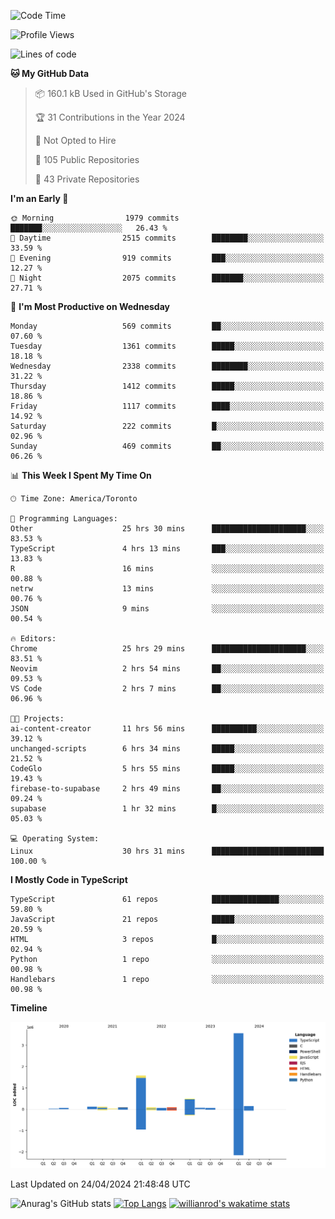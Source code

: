 <!--START_SECTION:waka-->
![Code Time](http://img.shields.io/badge/Code%20Time-1%2C471%20hrs%2016%20mins-blue)

![Profile Views](http://img.shields.io/badge/Profile%20Views-0-blue)

![Lines of code](https://img.shields.io/badge/From%20Hello%20World%20I%27ve%20Written-6.5%20million%20lines%20of%20code-blue)

**🐱 My GitHub Data** 

> 📦 160.1 kB Used in GitHub's Storage 
 > 
> 🏆 31 Contributions in the Year 2024
 > 
> 🚫 Not Opted to Hire
 > 
> 📜 105 Public Repositories 
 > 
> 🔑 43 Private Repositories 
 > 
**I'm an Early 🐤** 

```text
🌞 Morning                1979 commits        ███████░░░░░░░░░░░░░░░░░░   26.43 % 
🌆 Daytime                2515 commits        ████████░░░░░░░░░░░░░░░░░   33.59 % 
🌃 Evening                919 commits         ███░░░░░░░░░░░░░░░░░░░░░░   12.27 % 
🌙 Night                  2075 commits        ███████░░░░░░░░░░░░░░░░░░   27.71 % 
```
📅 **I'm Most Productive on Wednesday** 

```text
Monday                   569 commits         ██░░░░░░░░░░░░░░░░░░░░░░░   07.60 % 
Tuesday                  1361 commits        █████░░░░░░░░░░░░░░░░░░░░   18.18 % 
Wednesday                2338 commits        ████████░░░░░░░░░░░░░░░░░   31.22 % 
Thursday                 1412 commits        █████░░░░░░░░░░░░░░░░░░░░   18.86 % 
Friday                   1117 commits        ████░░░░░░░░░░░░░░░░░░░░░   14.92 % 
Saturday                 222 commits         █░░░░░░░░░░░░░░░░░░░░░░░░   02.96 % 
Sunday                   469 commits         ██░░░░░░░░░░░░░░░░░░░░░░░   06.26 % 
```


📊 **This Week I Spent My Time On** 

```text
🕑︎ Time Zone: America/Toronto

💬 Programming Languages: 
Other                    25 hrs 30 mins      █████████████████████░░░░   83.53 % 
TypeScript               4 hrs 13 mins       ███░░░░░░░░░░░░░░░░░░░░░░   13.83 % 
R                        16 mins             ░░░░░░░░░░░░░░░░░░░░░░░░░   00.88 % 
netrw                    13 mins             ░░░░░░░░░░░░░░░░░░░░░░░░░   00.76 % 
JSON                     9 mins              ░░░░░░░░░░░░░░░░░░░░░░░░░   00.54 % 

🔥 Editors: 
Chrome                   25 hrs 29 mins      █████████████████████░░░░   83.51 % 
Neovim                   2 hrs 54 mins       ██░░░░░░░░░░░░░░░░░░░░░░░   09.53 % 
VS Code                  2 hrs 7 mins        ██░░░░░░░░░░░░░░░░░░░░░░░   06.96 % 

🐱‍💻 Projects: 
ai-content-creator       11 hrs 56 mins      ██████████░░░░░░░░░░░░░░░   39.12 % 
unchanged-scripts        6 hrs 34 mins       █████░░░░░░░░░░░░░░░░░░░░   21.52 % 
CodeGlo                  5 hrs 55 mins       █████░░░░░░░░░░░░░░░░░░░░   19.43 % 
firebase-to-supabase     2 hrs 49 mins       ██░░░░░░░░░░░░░░░░░░░░░░░   09.24 % 
supabase                 1 hr 32 mins        █░░░░░░░░░░░░░░░░░░░░░░░░   05.03 % 

💻 Operating System: 
Linux                    30 hrs 31 mins      █████████████████████████   100.00 % 
```

**I Mostly Code in TypeScript** 

```text
TypeScript               61 repos            ███████████████░░░░░░░░░░   59.80 % 
JavaScript               21 repos            █████░░░░░░░░░░░░░░░░░░░░   20.59 % 
HTML                     3 repos             █░░░░░░░░░░░░░░░░░░░░░░░░   02.94 % 
Python                   1 repo              ░░░░░░░░░░░░░░░░░░░░░░░░░   00.98 % 
Handlebars               1 repo              ░░░░░░░░░░░░░░░░░░░░░░░░░   00.98 % 
```



**Timeline**

![Lines of Code chart](https://raw.githubusercontent.com/wise-introvert/wise-introvert/master/assets/bar_graph.png)


 Last Updated on 24/04/2024 21:48:48 UTC
<!--END_SECTION:waka-->

![Anurag's GitHub stats](https://github-readme-stats.vercel.app/api?username=wise-introvert&count_private=true&show_icons=true)
[![Top Langs](https://github-readme-stats.vercel.app/api/top-langs/?username=wise-introvert&langs_count=10)](https://github.com/anuraghazra/github-readme-stats)
[![willianrod's wakatime stats](https://github-readme-stats.vercel.app/api/wakatime?username=wiseintrovert)](https://github.com/anuraghazra/github-readme-stats)

